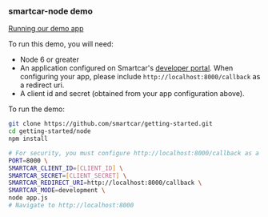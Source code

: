 ### smartcar-node demo
[Running our demo app](https://support.smartcar.com/getting-started/run-our-demo-app)

To run this demo, you will need:
- Node 6 or greater
- An application configured on Smartcar's [developer portal](https://developer.smartcar.com). When configuring your app, please include `http://localhost:8000/callback` as a redirect uri.
- A client id and secret (obtained from your app configuration above).

To run the demo:
```bash
git clone https://github.com/smartcar/getting-started.git
cd getting-started/node
npm install

# For security, you must configure http://localhost:8000/callback as a redirect uri in Smartcar's developer portal.
PORT=8000 \
SMARTCAR_CLIENT_ID=[CLIENT_ID] \
SMARTCAR_SECRET=[CLIENT_SECRET] \
SMARTCAR_REDIRECT_URI=http://localhost:8000/callback \
SMARTCAR_MODE=development \
node app.js
# Navigate to http://localhost:8000
```

